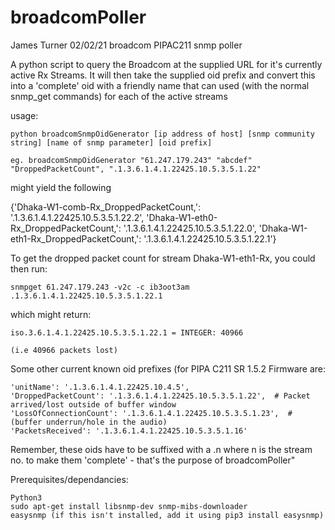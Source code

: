 # broadcomPoller
James Turner 02/02/21
broadcom PIPAC211 snmp poller

A python script to query the Broadcom at the supplied URL for it's currently active Rx Streams. It will then take the supplied oid prefix and convert this into a 'complete' oid with a friendly name that can used (with the normal snmp_get commands) for each of the active streams
        
usage: 
	
	python broadcomSnmpOidGenerator [ip address of host] [snmp community string] [name of snmp parameter] [oid prefix]

	eg. broadcomSnmpOidGenerator "61.247.179.243" "abcdef" "DroppedPacketCount", ".1.3.6.1.4.1.22425.10.5.3.5.1.22"

might yield the following 

{'Dhaka-W1-comb-Rx_DroppedPacketCount,': '.1.3.6.1.4.1.22425.10.5.3.5.1.22.2',
 'Dhaka-W1-eth0-Rx_DroppedPacketCount,': '.1.3.6.1.4.1.22425.10.5.3.5.1.22.0',
 'Dhaka-W1-eth1-Rx_DroppedPacketCount,': '.1.3.6.1.4.1.22425.10.5.3.5.1.22.1'}

To get the dropped packet count for stream Dhaka-W1-eth1-Rx, you could then run:

	snmpget 61.247.179.243 -v2c -c ib3oot3am .1.3.6.1.4.1.22425.10.5.3.5.1.22.1

which might return:

	iso.3.6.1.4.1.22425.10.5.3.5.1.22.1 = INTEGER: 40966

	(i.e 40966 packets lost)

Some other current known oid prefixes (for PIPA C211 SR 1.5.2 Firmware are:

	'unitName': '.1.3.6.1.4.1.22425.10.4.5',
	'DroppedPacketCount': '.1.3.6.1.4.1.22425.10.5.3.5.1.22',  # Packet arrived/lost outside of buffer window
	'LossOfConnectionCount': '.1.3.6.1.4.1.22425.10.5.3.5.1.23',  # (buffer underrun/hole in the audio)
	'PacketsReceived': '.1.3.6.1.4.1.22425.10.5.3.5.1.16'
        
Remember, these oids have to be suffixed with a .n where n is the stream no. to make them 'complete' - that's the purpose of broadcomPoller"

Prerequisites/dependancies:

	Python3
	sudo apt-get install libsnmp-dev snmp-mibs-downloader
	easysnmp (if this isn't installed, add it using pip3 install easysnmp)
              
